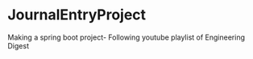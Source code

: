 # JournalEntryProject
Making a spring boot project- Following youtube playlist of Engineering Digest

